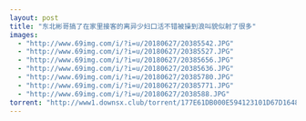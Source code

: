 ```yaml
---
layout: post
title: "东北彬哥搞了在家里接客的离异少妇口活不错被操到浪叫貌似射了很多"
images:
  - "http://www.69img.com/i/?i=u/20180627/20385542.JPG"
  - "http://www.69img.com/i/?i=u/20180627/20385527.JPG"
  - "http://www.69img.com/i/?i=u/20180627/20385656.JPG"
  - "http://www.69img.com/i/?i=u/20180627/20385636.JPG"
  - "http://www.69img.com/i/?i=u/20180627/20385780.JPG"
  - "http://www.69img.com/i/?i=u/20180627/20385771.JPG"
  - "http://www.69img.com/i/?i=u/20180627/2038588.JPG"
torrent: "http://www1.downsx.club/torrent/177E61DB000E594123101D67D1648AE9EDD19E03"
---
```

